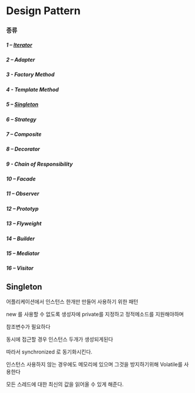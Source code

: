 
# Design Pattern

### 종류

##### 1 – [Iterator]("")

##### 2 – Adapter

##### 3 - Factory Method

##### 4 - Template Method

##### 5 – [Singleton](#-singleton)

##### 6 – Strategy

##### 7 – Composite

##### 8 – Decorator

##### 9 - Chain of Responsibility

##### 10 – Facade

##### 11 – Observer

##### 12 – Prototyp

##### 13 – Flyweight 

##### 14 – Builder

##### 15 – Mediator

##### 16 – Visitor


## Singleton

어플리케이션에서 인스턴스 한개만 만들어 사용하기 위한 패턴

new 를 사용할 수 없도록 생성자에 private를 지정하고 정적메소드를 지원해야하며

참조변수가 필요하다

동시에 접근할 경우 인스턴스 두개가 생성되게된다

따라서 synchronized 로 동기화시킨다.

인스턴스 사용하지 않는 경우에도 메모리에 있으며 그것을 방지하기위해 Volatile를 사용한다

모든 스레드에 대한 최신의 값을 읽어올 수 있게 해준다.




